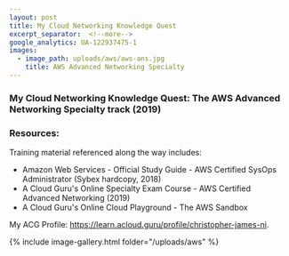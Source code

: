```yaml
---
layout: post
title: My Cloud Networking Knowledge Quest
excerpt_separator:  <!--more-->
google_analytics: UA-122937475-1
images:
  - image_path: uploads/aws/aws-ans.jpg
    title: AWS Advanced Networking Specialty
---
```


### My Cloud Networking Knowledge Quest: The AWS Advanced Networking Specialty track (2019)

### Resources:

Training material referenced along the way includes:

- Amazon Web Services - Official Study Guide - AWS Certified SysOps Administrator (Sybex hardcopy, 2018)
- A Cloud Guru's Online Specialty Exam Course - AWS Certified Advanced Networking (2019)
- A Cloud Guru's Online Cloud Playground  - The AWS Sandbox


My ACG Profile: <a href="https://learn.acloud.guru/profile/christopher-james-ni">https://learn.acloud.guru/profile/christopher-james-ni</a>.

{% include image-gallery.html folder="/uploads/aws" %}
